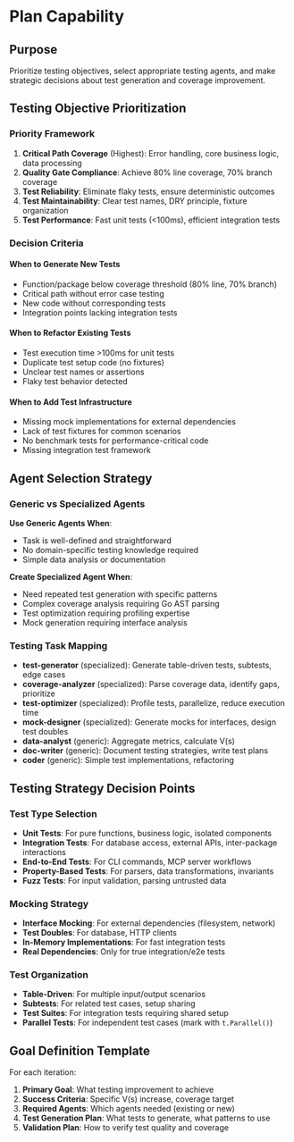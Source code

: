 # Plan Capability

## Purpose
Prioritize testing objectives, select appropriate testing agents, and make strategic decisions about test generation and coverage improvement.

## Testing Objective Prioritization

### Priority Framework
1. **Critical Path Coverage** (Highest): Error handling, core business logic, data processing
2. **Quality Gate Compliance**: Achieve 80% line coverage, 70% branch coverage
3. **Test Reliability**: Eliminate flaky tests, ensure deterministic outcomes
4. **Test Maintainability**: Clear test names, DRY principle, fixture organization
5. **Test Performance**: Fast unit tests (<100ms), efficient integration tests

### Decision Criteria

#### When to Generate New Tests
- Function/package below coverage threshold (80% line, 70% branch)
- Critical path without error case testing
- New code without corresponding tests
- Integration points lacking integration tests

#### When to Refactor Existing Tests
- Test execution time >100ms for unit tests
- Duplicate test setup code (no fixtures)
- Unclear test names or assertions
- Flaky test behavior detected

#### When to Add Test Infrastructure
- Missing mock implementations for external dependencies
- Lack of test fixtures for common scenarios
- No benchmark tests for performance-critical code
- Missing integration test framework

## Agent Selection Strategy

### Generic vs Specialized Agents

**Use Generic Agents When**:
- Task is well-defined and straightforward
- No domain-specific testing knowledge required
- Simple data analysis or documentation

**Create Specialized Agent When**:
- Need repeated test generation with specific patterns
- Complex coverage analysis requiring Go AST parsing
- Test optimization requiring profiling expertise
- Mock generation requiring interface analysis

### Testing Task Mapping
- **test-generator** (specialized): Generate table-driven tests, subtests, edge cases
- **coverage-analyzer** (specialized): Parse coverage data, identify gaps, prioritize
- **test-optimizer** (specialized): Profile tests, parallelize, reduce execution time
- **mock-designer** (specialized): Generate mocks for interfaces, design test doubles
- **data-analyst** (generic): Aggregate metrics, calculate V(s)
- **doc-writer** (generic): Document testing strategies, write test plans
- **coder** (generic): Simple test implementations, refactoring

## Testing Strategy Decision Points

### Test Type Selection
- **Unit Tests**: For pure functions, business logic, isolated components
- **Integration Tests**: For database access, external APIs, inter-package interactions
- **End-to-End Tests**: For CLI commands, MCP server workflows
- **Property-Based Tests**: For parsers, data transformations, invariants
- **Fuzz Tests**: For input validation, parsing untrusted data

### Mocking Strategy
- **Interface Mocking**: For external dependencies (filesystem, network)
- **Test Doubles**: For database, HTTP clients
- **In-Memory Implementations**: For fast integration tests
- **Real Dependencies**: Only for true integration/e2e tests

### Test Organization
- **Table-Driven**: For multiple input/output scenarios
- **Subtests**: For related test cases, setup sharing
- **Test Suites**: For integration tests requiring shared setup
- **Parallel Tests**: For independent test cases (mark with `t.Parallel()`)

## Goal Definition Template

For each iteration:
1. **Primary Goal**: What testing improvement to achieve
2. **Success Criteria**: Specific V(s) increase, coverage target
3. **Required Agents**: Which agents needed (existing or new)
4. **Test Generation Plan**: What tests to generate, what patterns to use
5. **Validation Plan**: How to verify test quality and coverage
